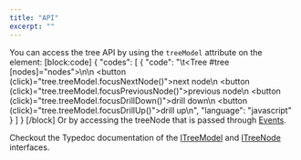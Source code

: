 ```yaml
---
title: "API"
excerpt: ""
---
```

You can access the tree API by using the `treeModel` attribute on the element:
[block:code]
{
  "codes": [
    {
      "code": "\t<Tree #tree [nodes]=\"nodes\"></Tree>\n\n  <button (click)=\"tree.treeModel.focusNextNode()\">next node</button>\n  <button (click)=\"tree.treeModel.focusPreviousNode()\">previous node</button>\n  <button (click)=\"tree.treeModel.focusDrillDown()\">drill down</button>\n  <button (click)=\"tree.treeModel.focusDrillUp()\">drill up</button>\n",
      "language": "javascript"
    }
  ]
}
[/block]
Or by accessing the treeNode that is passed through [Events](doc:events).

Checkout the Typedoc documentation of the [ITreeModel](doc:itreemodel)  and [ITreeNode](doc:itreenode) interfaces.